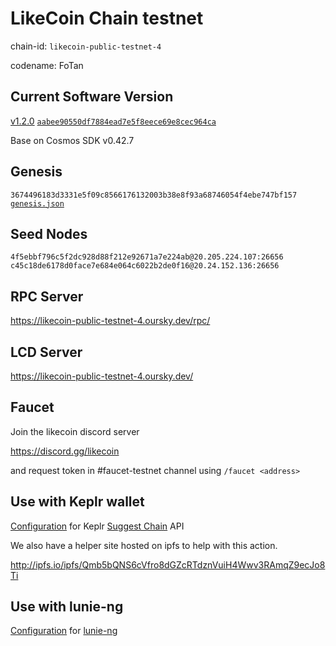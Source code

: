 # LikeCoin Chain testnet

chain-id: `likecoin-public-testnet-4`

codename: FoTan

## Current Software Version

[v1.2.0](https://github.com/likecoin/likecoin-chain/releases/tag/v1.2.0) [`aabee90550df7884ead7e5f8eece69e8cec964ca`](https://github.com/likecoin/likecoin-chain/commit/aabee90550df7884ead7e5f8eece69e8cec964ca)

Base on Cosmos SDK v0.42.7

## Genesis

`3674496183d3331e5f09c8566176132003b38e8f93a68746054f4ebe747bf157`
[`genesis.json`](./genesis.json)

## Seed Nodes

`4f5ebbf796c5f2dc928d88f212e92671a7e224ab@20.205.224.107:26656`
`c45c18de6178d0face7e684e064c6022b2de0f16@20.24.152.136:26656`

## RPC Server

https://likecoin-public-testnet-4.oursky.dev/rpc/

## LCD Server

https://likecoin-public-testnet-4.oursky.dev/

## Faucet

Join the likecoin discord server

https://discord.gg/likecoin

and request token in #faucet-testnet channel using `/faucet <address>`

## Use with Keplr wallet

[Configuration](keplr.json) for Keplr [Suggest Chain](https://docs.keplr.app/api/suggest-chain.html) API

We also have a helper site hosted on ipfs to help with this action.

http://ipfs.io/ipfs/Qmb5bQNS6cVfro8dGZcRTdznVuiH4Wwv3RAmqZ9ecJo8Ti

## Use with lunie-ng

[Configuration](network.json) for [lunie-ng](https://github.com/likecoin/lunie-ng)
